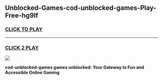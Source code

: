 
## Unblocked-Games-cod-unblocked-games-Play-Free-hg9lf
<h3>
<a href="https://premium76.site?title=cod-unblocked-games&ref=18A1">CLICK TO PLAY</a></h3>
<hr>

<h3>
<a href="https://premium76.site?title=cod-unblocked-games&ref=18A1">CLICK 2 PLAY</a>
  
</h3>

<a href="https://premium76.site?title=cod-unblocked-games&ref=18A1"><img src="https://clearcache.store/games.png"></a>


**cod-unblocked-games games unblocked: Your Gateway to Fun and Accessible Online Gaming**
